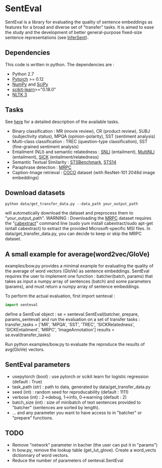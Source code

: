 # SentEval

SentEval is a library for evaluating the quality of sentence embeddings as features for a broad and diverse set of "transfer" tasks. It is aimed to ease the study and the development of better general-purpose fixed-size sentence representations (see [InferSent](https://arxiv.org/pdf/1705.02364.pdf)).

## Dependencies

This code is written in python. The dependencies are :

* Python 2.7
* [Pytorch](http://pytorch.org/) >= 0.12
* [NumPy](http://www.numpy.org/) and [SciPy](http://www.scipy.org/)
* [scikit-learn](http://scikit-learn.org/stable/index.html)>="0.18.0"
* [NLTK 3](http://www.nltk.org/)


## Tasks

See [here](https://arxiv.org/pdf/1705.02364.pdf) for a detailed description of the available tasks.
* Binary classification : MR (movie review), CR (product review), SUBJ (subjectivity status), MPQA (opinion-polarity), SST (sentiment analysis)
* Multi-class classification : TREC (question-type classification), SST (fine-grained sentiment analysis)
* Entailment (NLI) and semantic relatedness : [SNLI](https://nlp.stanford.edu/projects/snli/) (entailment), [MultiNLI](https://www.nyu.edu/projects/bowman/multinli/) (entailment), [SICK](http://clic.cimec.unitn.it/composes/sick.html) (entailment/relatedness)
* Semantic Textual Similarity : [STSBenchmark](http://ixa2.si.ehu.es/stswiki/index.php/STSbenchmark#Results), [STS14](http://alt.qcri.org/semeval2014/task10/)
* Paraphrase detection : [MRPC](https://aclweb.org/aclwiki/index.php?title=Paraphrase_Identification_(State_of_the_art))
* Caption-Image retrieval : [COCO](http://mscoco.org/) dataset (with ResNet-101 2048d image embeddings)


## Download datasets

    python data/get_transfer_data.py --data_path your_output_path

will automatically download the dataset and preprocess them to "your_output_path".
WARNING : Downloading the [MRPC](https://www.microsoft.com/en-us/download/details.aspx?id=52398) dataset requires the "[cabextract](https://www.cabextract.org.uk/#install)" command line (sudo yum install cabextract/sudo apt-get isntall cabextract) to extract the provided Microsoft-specific MSI files. In data/get_transfer_data.py, you can decide to keep or skip the MRPC dataset.

## A small example for average(word2vec/GloVe)

examples/bow.py provides a minimal example for evaluating the quality of the average of word vectors (GloVe) as sentence embeddings.
SentEval requires the user to implement one function : 
    batcher(batch, params)
that takes as input a numpy array of sentences (batch) and some parameters (params), and must return a numpy array of sentence embeddings.

To perform the actual evaluation, first import senteval :
```python
import senteval
```
define a SentEval object : 
    se = senteval.SentEval(batcher, prepare, params_senteval)
and run the evaluation on a set of transfer tasks : 
    transfer_tasks = ['MR', 'MPQA', 'SST', 'TREC', 'SICKRelatedness', 'SICKEntailment', 'MRPC', 'ImageAnnotation']
    results = se.eval(transfer_tasks)

Run
    python examples/bow.py
to evaluate the reproduce the results of avg(GloVe) vectors.

## SentEval parameters
* usepytorch (bool) : use pytorch or scikit learn for logistic regression (default : True)
* task_path (str) : path to data, generated by data/get_transfer_data.py
* seed (int) : random seed for reproducability (default : 1111)
* verbose (int) : 2->debug, 1->info, 0->warning (default : 2)
* batch_size (int) : size of minibatch of text sentences provided to "batcher" (sentences are sorted by length).
* ... and any parameter you want to have access to in "batcher" or "prepare" functions.


## TODO
* Remove "network" parameter in bacher (the user can put it in "params")
* In bow.py, remove the lookup table (get_lut_glove). Create a word_vects dictionnary of word vectors.
* Reduce the number of parameters of senteval.SentEval


